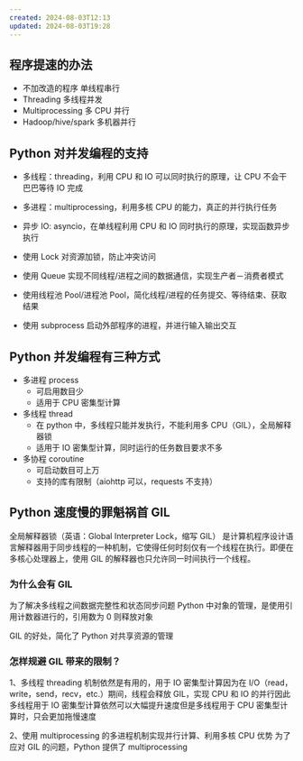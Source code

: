 ```yaml
---
created: 2024-08-03T12:13
updated: 2024-08-03T19:28
---
```


## 程序提速的办法

- 不加改造的程序 单线程串行
- Threading 多线程并发
- Multiprocessing 多 CPU 并行
- Hadoop/hive/spark 多机器并行


## Python 对并发编程的支持

- 多线程：threading，利用 CPU 和 IO 可以同时执行的原理，让 CPU 不会干巴巴等待 IO 完成
- 多进程：multiprocessing，利用多核 CPU 的能力，真正的并行执行任务
- 异步 IO: asyncio，在单线程利用 CPU 和 IO 同时执行的原理，实现函数异步执行

- 使用 Lock 对资源加锁，防止冲突访问
- 使用 Queue 实现不同线程/进程之间的数据通信，实现生产者－消费者模式
- 使用线程池 Pool/进程池 Pool，简化线程/进程的任务提交、等待结束、获取结果
- 使用 subprocess 启动外部程序的进程，并进行输入输出交互


## Python 并发编程有三种方式



- 多进程 process
	- 可启用数目少
	- 适用于 CPU 密集型计算
- 多线程 thread
	- 在 python 中，多线程只能并发执行，不能利用多 CPU（GIL），全局解释器锁
	- 适用于 IO 密集型计算，同时运行的任务数目要求不多
- 多协程 coroutine
	- 可启动数目可上万
	- 支持的库有限制（aiohttp 可以，requests 不支持）


## Python 速度慢的罪魁祸首 GIL


全局解释器锁（英语：Global Interpreter Lock，缩写 GIL）
是计算机程序设计语言解释器用于同步线程的一种机制，它使得任何时刻仅有一个线程在执行。即便在多核心处理器上，使用 GIL 的解释器也只允许同一时间执行一个线程。

### 为什么会有 GIL

为了解决多线程之间数据完整性和状态同步问题
Python 中对象的管理，是使用引用计数器进行的，引用数为 0 则释放对象

GIL 的好处，简化了 Python 对共享资源的管理


### 怎样规避 GIL 带来的限制？

1、多线程 threading 机制依然是有用的，用于 IO 密集型计算因为在 I/O（read，write，send，recv，etc.）期间，线程会释放 GIL，实现 CPU 和 IO 的并行因此多线程用于 IO 密集型计算依然可以大幅提升速度但是多线程用于 CPU 密集型计算时，只会更加拖慢速度

2、使用 multiprocessing 的多进程机制实现并行计算、利用多核 CPU 优势
为了应对 GIL 的问题，Python 提供了 multiprocessing



